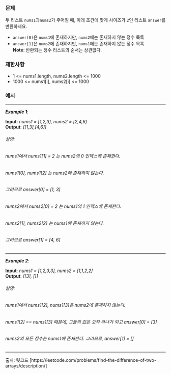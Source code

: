 ### **문제**  
두 리스트 `nums1`과`nums2`가 주어질 때, 아래 조건에 맞게 사이즈가 `2`인 리스트 `answer`를 반환하세요.  
- `answer[0]`은 `nums1`에 존재하지만, `nums2`에는 존재하지 않는 정수 목록  
- `answer[1]`은 `nums2`에 존재하지만, `nums1`에는 존재하지 않는 정수 목록  
**Note**: 반환되는 정수 리스트의 순서는 상관없다.  
### **제한사항**
- 1 <= nums1.length, nums2.length <= 1000
- 1000 <= nums1[i], nums2[i] <= 1000
### **예시**  
<hr/>

***Example 1***:

**Input**: *nums1 = [1,2,3], nums2 = [2,4,6]*  
**Output**: *[[1,3],[4,6]]*
###### 설명: 
###### nums1에서 nums1[1] = 2 는 nums2의 0 인덱스에 존재한다.
###### nums1[0], nums1[2] 는 nums2에 존재하지 않는다.
###### 그러므로 answer[0] = [1, 3] 
###### nums2에서 nums2[0] = 2 는 nums1의 1 인덱스에 존재한다.
###### nums2[1], nums2[2] 는 nums1에 존재하지 않는다.
###### 그러므로 answer[1] = [4, 6] 
<hr/>

***Example 2***:

**Input**: *nums1 = [1,2,3,3], nums2 = [1,1,2,2]*  
**Output**: *[[3], []]*  
###### 설명: 
###### nums1에서 nums1[2], nums1[3]은 nums2에 존재하지 않는다. 
###### nums1[2] == nums1[3] 때문에, 그들의 값은 오직 하나가 되고 answer[0] = [3]
###### nums2의 모든 정수는 nums1에 존재한다. 그러므로, answer[1] = []
<hr/>
출처: 릿코드 [https://leetcode.com/problems/find-the-difference-of-two-arrays/description/]
